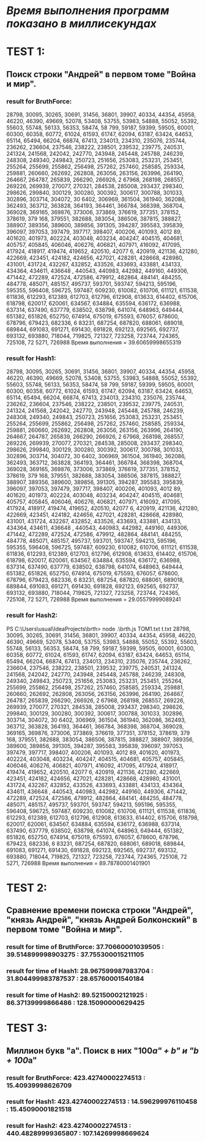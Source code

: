 # *Время выполнения программ показано в миллисекундах*
# TEST 1:
## Поиск строки "Андрей" в первом томе "Война и мир".
### result for BruthForce:
28798, 30095, 30265, 30691, 31456, 36801, 39907, 40334, 44354, 45958, 46220, 46390, 49669, 52078, 53408, 53755, 53983, 54888, 55052, 55392, 55603, 55748, 56133, 56353, 58474, 58
799, 59187, 59399, 59505, 60001, 60300, 60358, 60772, 61024, 61593, 61747, 62094, 63187, 63424, 64653, 65114, 65494, 66204, 66874, 67413, 234013, 234310, 235076, 235744, 236262,
 236604, 237546, 238222, 238501, 239532, 239775, 240531, 241324, 241568, 242042, 242770, 243948, 245448, 245788, 246239, 248308, 249340, 249843, 250723, 251656, 253083, 253231,
253451, 255264, 255699, 255862, 256498, 257262, 257460, 258585, 259334, 259881, 260660, 262692, 262808, 263056, 263156, 263996, 264190, 264667, 264787, 265839, 266290, 266926, 2
67968, 268198, 268557, 269226, 269939, 270077, 270321, 284538, 285008, 293437, 298340, 298626, 299840, 300129, 300280, 300392, 300617, 300788, 301033, 302896, 303714, 304072, 30
6402, 306969, 361504, 361940, 362086, 362493, 363712, 363828, 364193, 364461, 366784, 368398, 368704, 369028, 369165, 369876, 373006, 373869, 376619, 377351, 378152, 378619, 379
168, 379551, 382688, 383054, 386506, 387815, 388827, 388907, 389356, 389600, 389856, 391305, 394287, 395583, 395839, 396097, 397053, 397479, 397717, 398407, 400206, 401093, 4012
89, 401620, 401973, 402224, 403048, 403234, 404247, 404515, 404681, 405757, 405845, 406046, 406276, 406821, 407971, 416092, 417095, 417924, 418917, 419474, 419652, 420510, 42077
6, 420919, 421136, 421280, 422669, 423451, 424182, 424656, 427021, 428281, 428668, 428980, 431001, 431724, 432267, 432852, 433526, 433693, 433881, 434133, 434364, 434611, 436648
, 440543, 440983, 442982, 449160, 449306, 471442, 472289, 472524, 472586, 479912, 482864, 484141, 484255, 484778, 485071, 485157, 495737, 593701, 593747, 594213, 595196, 595355,
 596408, 596725, 597487, 609230, 610082, 610706, 611121, 611538, 611836, 612293, 612389, 612703, 612796, 612908, 613633, 614402, 615706, 618798, 620017, 620061, 634567, 634884,
635594, 636172, 636988, 637314, 637490, 637779, 638502, 638798, 641074, 648963, 649444, 651382, 651826, 652750, 674914, 675019, 675593, 676057, 678600, 678796, 679423, 682336, 6
83231, 687254, 687820, 688061, 689018, 689844, 691083, 691271, 691430, 691828, 692123, 692565, 692737, 693132, 693880, 718044, 719825, 721327, 723258, 723744, 724365, 725108, 72
5271, 726988
Время выполнения =  39.60659998655319

### result for Hash1:
28798, 30095, 30265, 30691, 31456, 36801, 39907, 40334, 44354, 45958, 46220, 46390, 49669, 52078, 53408, 53755, 53983, 54888, 55052, 55392, 55603, 55748, 56133, 56353, 58474, 58
799, 59187, 59399, 59505, 60001, 60300, 60358, 60772, 61024, 61593, 61747, 62094, 63187, 63424, 64653, 65114, 65494, 66204, 66874, 67413, 234013, 234310, 235076, 235744, 236262,
 236604, 237546, 238222, 238501, 239532, 239775, 240531, 241324, 241568, 242042, 242770, 243948, 245448, 245788, 246239, 248308, 249340, 249843, 250723, 251656, 253083, 253231,
253451, 255264, 255699, 255862, 256498, 257262, 257460, 258585, 259334, 259881, 260660, 262692, 262808, 263056, 263156, 263996, 264190, 264667, 264787, 265839, 266290, 266926, 2
67968, 268198, 268557, 269226, 269939, 270077, 270321, 284538, 285008, 293437, 298340, 298626, 299840, 300129, 300280, 300392, 300617, 300788, 301033, 302896, 303714, 304072, 30
6402, 306969, 361504, 361940, 362086, 362493, 363712, 363828, 364193, 364461, 366784, 368398, 368704, 369028, 369165, 369876, 373006, 373869, 376619, 377351, 378152, 378619, 379
168, 379551, 382688, 383054, 386506, 387815, 388827, 388907, 389356, 389600, 389856, 391305, 394287, 395583, 395839, 396097, 397053, 397479, 397717, 398407, 400206, 401093, 4012
89, 401620, 401973, 402224, 403048, 403234, 404247, 404515, 404681, 405757, 405845, 406046, 406276, 406821, 407971, 416092, 417095, 417924, 418917, 419474, 419652, 420510, 42077
6, 420919, 421136, 421280, 422669, 423451, 424182, 424656, 427021, 428281, 428668, 428980, 431001, 431724, 432267, 432852, 433526, 433693, 433881, 434133, 434364, 434611, 436648
, 440543, 440983, 442982, 449160, 449306, 471442, 472289, 472524, 472586, 479912, 482864, 484141, 484255, 484778, 485071, 485157, 495737, 593701, 593747, 594213, 595196, 595355,
 596408, 596725, 597487, 609230, 610082, 610706, 611121, 611538, 611836, 612293, 612389, 612703, 612796, 612908, 613633, 614402, 615706, 618798, 620017, 620061, 634567, 634884,
635594, 636172, 636988, 637314, 637490, 637779, 638502, 638798, 641074, 648963, 649444, 651382, 651826, 652750, 674914, 675019, 675593, 676057, 678600, 678796, 679423, 682336, 6
83231, 687254, 687820, 688061, 689018, 689844, 691083, 691271, 691430, 691828, 692123, 692565, 692737, 693132, 693880, 718044, 719825, 721327, 723258, 723744, 724365, 725108, 72
5271, 726988
Время выполнения =  29.05579999089241

### result for Hash2:
PS C:\Users\usual\IdeaProjects\brth> node .\brth.js TOM1.txt t.txt
28798, 30095, 30265, 30691, 31456, 36801, 39907, 40334, 44354, 45958, 46220, 46390, 49669, 52078, 53408, 53755, 53983, 54888, 55052, 55392, 55603, 55748, 56133, 56353, 58474, 58
799, 59187, 59399, 59505, 60001, 60300, 60358, 60772, 61024, 61593, 61747, 62094, 63187, 63424, 64653, 65114, 65494, 66204, 66874, 67413, 234013, 234310, 235076, 235744, 236262,
 236604, 237546, 238222, 238501, 239532, 239775, 240531, 241324, 241568, 242042, 242770, 243948, 245448, 245788, 246239, 248308, 249340, 249843, 250723, 251656, 253083, 253231,
253451, 255264, 255699, 255862, 256498, 257262, 257460, 258585, 259334, 259881, 260660, 262692, 262808, 263056, 263156, 263996, 264190, 264667, 264787, 265839, 266290, 266926, 2
67968, 268198, 268557, 269226, 269939, 270077, 270321, 284538, 285008, 293437, 298340, 298626, 299840, 300129, 300280, 300392, 300617, 300788, 301033, 302896, 303714, 304072, 30
6402, 306969, 361504, 361940, 362086, 362493, 363712, 363828, 364193, 364461, 366784, 368398, 368704, 369028, 369165, 369876, 373006, 373869, 376619, 377351, 378152, 378619, 379
168, 379551, 382688, 383054, 386506, 387815, 388827, 388907, 389356, 389600, 389856, 391305, 394287, 395583, 395839, 396097, 397053, 397479, 397717, 398407, 400206, 401093, 4012
89, 401620, 401973, 402224, 403048, 403234, 404247, 404515, 404681, 405757, 405845, 406046, 406276, 406821, 407971, 416092, 417095, 417924, 418917, 419474, 419652, 420510, 42077
6, 420919, 421136, 421280, 422669, 423451, 424182, 424656, 427021, 428281, 428668, 428980, 431001, 431724, 432267, 432852, 433526, 433693, 433881, 434133, 434364, 434611, 436648
, 440543, 440983, 442982, 449160, 449306, 471442, 472289, 472524, 472586, 479912, 482864, 484141, 484255, 484778, 485071, 485157, 495737, 593701, 593747, 594213, 595196, 595355,
 596408, 596725, 597487, 609230, 610082, 610706, 611121, 611538, 611836, 612293, 612389, 612703, 612796, 612908, 613633, 614402, 615706, 618798, 620017, 620061, 634567, 634884,
635594, 636172, 636988, 637314, 637490, 637779, 638502, 638798, 641074, 648963, 649444, 651382, 651826, 652750, 674914, 675019, 675593, 676057, 678600, 678796, 679423, 682336, 6
83231, 687254, 687820, 688061, 689018, 689844, 691083, 691271, 691430, 691828, 692123, 692565, 692737, 693132, 693880, 718044, 719825, 721327, 723258, 723744, 724365, 725108, 72
5271, 726988
Время выполнения =  89.78780001401901





# TEST 2:
## Сравнение времени поиска строки "Андрей", "князь Андрей", "князь Андрей Болконский" в первом томе "Война и мир".
### result for time of BruthForce: 37.70660001039505 : 39.514899998903275 : 37.755300015211105
### result for time of Hash1: 28.967599987983704 : 31.804499983787537 : 28.65760001540184
### result for time of Hash2: 89.52150002121925 : 86.37139999866486 : 128.15090000629425
# TEST 3:
## Миллион букв "a". Поиск в них "100*a" + b" и "b + 100*a"
### result for BruthForce: 423.42740002274513 : 15.40939998626709
### result for Hash1: 423.42740002274513 : 14.596299976110458 : 15.45090001821518
### result for Hash2: 423.42740002274513 : 440.48289999365807 : 107.14269998669624

 